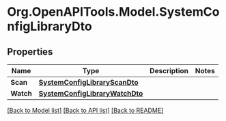 # Org.OpenAPITools.Model.SystemConfigLibraryDto

## Properties

Name | Type | Description | Notes
------------ | ------------- | ------------- | -------------
**Scan** | [**SystemConfigLibraryScanDto**](SystemConfigLibraryScanDto.md) |  | 
**Watch** | [**SystemConfigLibraryWatchDto**](SystemConfigLibraryWatchDto.md) |  | 

[[Back to Model list]](../../README.md#documentation-for-models) [[Back to API list]](../../README.md#documentation-for-api-endpoints) [[Back to README]](../../README.md)

